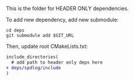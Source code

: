 This is the folder for HEADER ONLY dependencies.

To add new dependency, add new submodule:
```
cd deps
git submodule add $GIT_URL
```

Then, update root CMakeLists.txt:
```diff
include_directories(
  # add path to header only deps here
+ deps/spdlog/include
)
```
